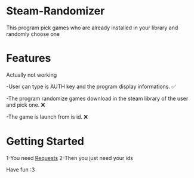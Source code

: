 # Steam-Randomizer
This program pick games who are already installed in your library and randomly choose one

# Features
Actually not working

-User can type is AUTH key and the program display informations. ✅ 

-The program randomize games download in the steam library of the user and pick one. ❌

-The game is launch from is id. ❌

# Getting Started

1-You need [Requests](https://pypi.org/project/requests/)
2-Then you just need your ids

Have fun :3
